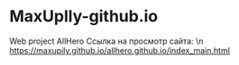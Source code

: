 # MaxUplly-github.io
Web project AllHero
Ссылка на просмотр сайта: \n
https://maxupily.github.io/allhero.github.io/index_main.html
